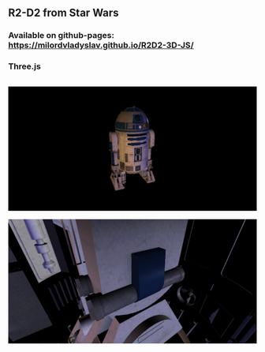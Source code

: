 ## R2-D2 from Star Wars

### Available on github-pages:  https://milordvladyslav.github.io/R2D2-3D-JS/

### Three.js

```

```

![alt text](r2d2.jpg "R2D2")

![alt text](r2d2inside.jpg "R2D2 inside")
